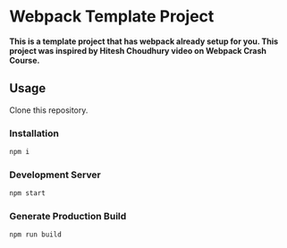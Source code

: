 # Webpack Template Project

**This is a template project that has webpack already setup for you. This project was inspired by Hitesh Choudhury video on Webpack Crash Course.**

## Usage

Clone this repository.

### Installation

```bash
npm i
```

### Development Server

```bash
npm start
```

### Generate Production Build

```bash
npm run build
```
